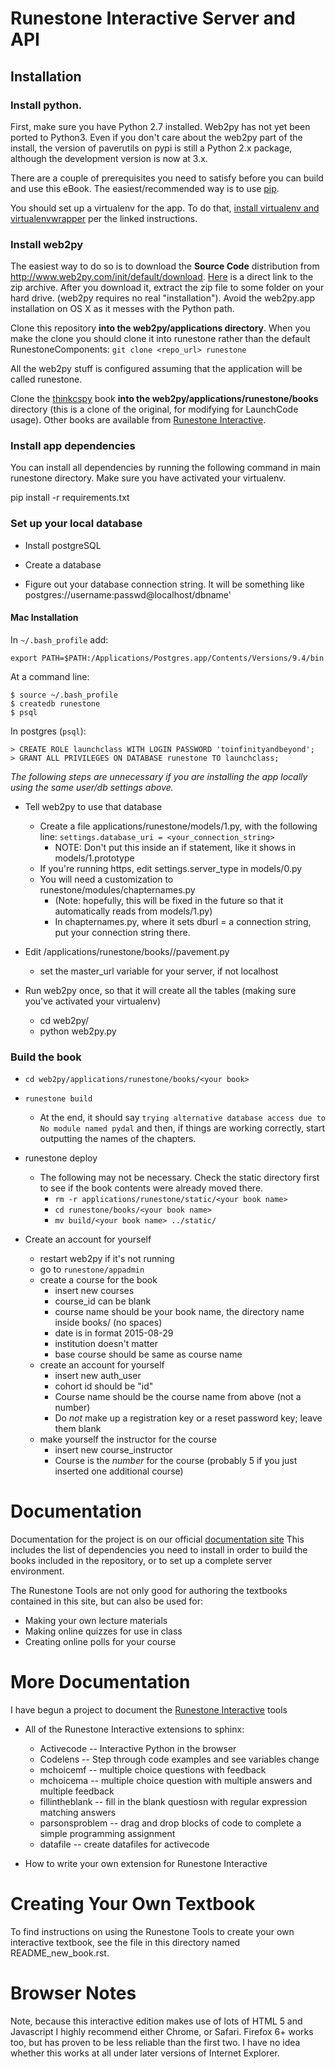 # Runestone Interactive Server and API

## Installation

### Install python.

First, make sure you have Python 2.7 installed.  Web2py has not yet been ported to Python3.  Even if you don't care about the web2py part of the install, the version of paverutils on pypi is still a Python 2.x package, although the development version is now at 3.x.

There are a couple of prerequisites you need to satisfy before you can build and use this
eBook. The easiest/recommended way is to use [pip](http://www.pip-installer.org/en/latest/).

You should set up a virtualenv for the app. To do that, [install virtualenv and virtualenvwrapper](http://docs.python-guide.org/en/latest/dev/virtualenvs/) per the linked instructions.

### Install web2py

The easiest way to do so is to download the **Source Code** distribution from http://www.web2py.com/init/default/download.
[Here](http://www.web2py.com/examples/static/web2py_src.zip) is a direct link to the zip archive.
After you download it, extract the zip file to some folder on your hard drive. (web2py requires no real "installation"). Avoid the web2py.app installation on OS X as it messes with the Python path.

Clone this repository **into the web2py/applications directory**. When you make the clone you should clone it into runestone rather than the default RunestoneComponents: `git clone <repo_url> runestone`

All the web2py stuff is configured assuming that the application will be called runestone.

Clone the [thinkcspy](https://github.com/chrisbay/thinkcspy.git) book **into the web2py/applications/runestone/books** directory (this is a clone of the original, for modifying for LaunchCode usage). Other books are available from [Runestone Interactive](https://github.com/RunestoneInteractive).

### Install app dependencies

You can install all dependencies by running the following command in main runestone directory. Make sure you have activated your virtualenv.

  pip install -r requirements.txt

### Set up your local database

* Install postgreSQL

* Create a database

* Figure out your database connection string. It will be something like postgres://username:passwd@localhost/dbname'

#### Mac Installation

In `~/.bash_profile` add:

    export PATH=$PATH:/Applications/Postgres.app/Contents/Versions/9.4/bin

At a command line:

    $ source ~/.bash_profile
    $ createdb runestone
    $ psql

In postgres (`psql`):

    > CREATE ROLE launchclass WITH LOGIN PASSWORD 'toinfinityandbeyond';
    > GRANT ALL PRIVILEGES ON DATABASE runestone TO launchclass;

*The following steps are unnecessary if you are installing the app locally using the same user/db settings above.*

* Tell web2py to use that database
    * Create a file applications/runestone/models/1.py, with the following line: `settings.database_uri = <your_connection_string>`
        * NOTE: Don't put this inside an if statement, like it shows in models/1.prototype
    * If you're running https, edit settings.server_type in models/0.py
    * You will need a customization to runestone/modules/chapternames.py
        * (Note: hopefully, this will be fixed in the future so that it automatically reads from models/1.py)
        * In chapternames.py, where it sets dburl = a connection string, put your connection string there.

* Edit /applications/runestone/books/<yourbook>/pavement.py
    * set the master_url variable for your server, if not localhost

* Run web2py once, so that it will create all the tables (making sure you've activated your virtualenv)
    * cd web2py/
    * python web2py.py

### Build the book

* `cd web2py/applications/runestone/books/<your book>`

* `runestone build`

  * At the end, it should say `trying alternative database access due to  No module named pydal` and then, if things are working correctly, start outputting the names of the chapters.

* runestone deploy
    * The following may not be necessary. Check the static directory first to see if the book contents were already moved there.
        * `rm -r applications/runestone/static/<your book name>`
        * `cd runestone/books/<your book name>`
        * `mv build/<your book name> ../static/`

* Create an account for yourself
    * restart web2py if it's not running
    * go to `runestone/appadmin`
    * create a course for the book
        * insert new courses
        * course_id can be blank
        * course name should be your book name, the directory name inside books/ (no spaces)
        * date is in format 2015-08-29
        * institution doesn't matter
        * base course should be same as course name
    * create an account for yourself
        * insert new auth_user
        * cohort id should be "id"
        * Course name should be the course name from above (not a number)
        * Do *not* make up a registration key or a reset password key; leave them blank
    * make yourself the instructor for the course
        * insert new course_instructor
        * Course is the *number* for the course (probably 5 if you just inserted one additional course)



# Documentation

Documentation for the project is on our official [documentation site](http://docs.runestoneinteractive.org>) This includes the list of dependencies you need to install in order to build the books included in the repository, or to set up a complete server environment.

The Runestone Tools are not only good for authoring the textbooks contained in this site, but can also be used for:

* Making your own lecture materials
* Making online quizzes for use in class
* Creating online polls for your course

# More Documentation

I have begun a project to document the [Runestone Interactive](http://docs.runestoneinteractive.org/build/html/index.html) tools

* All of the Runestone Interactive extensions to sphinx:

    * Activecode -- Interactive Python in the browser
    * Codelens  -- Step through code examples and see variables change
    * mchoicemf  -- multiple choice questions with feedback
    * mchoicema  -- multiple choice question with multiple answers and multiple feedback
    * fillintheblank  -- fill in the blank questiosn with regular expression matching answers
    * parsonsproblem  -- drag and drop blocks of code to complete a simple programming assignment
    * datafile -- create datafiles for activecode

* How to write your own extension for Runestone Interactive


# Creating Your Own Textbook

To find instructions on using the Runestone Tools to create your own interactive textbook, see the file in this directory named README_new_book.rst.


# Browser Notes

Note, because this interactive edition makes use of lots of HTML 5 and Javascript I highly recommend either Chrome, or Safari.  Firefox 6+ works too, but has proven to be less reliable than the first two.  I have no idea whether this works at all under later versions of Internet Explorer.
